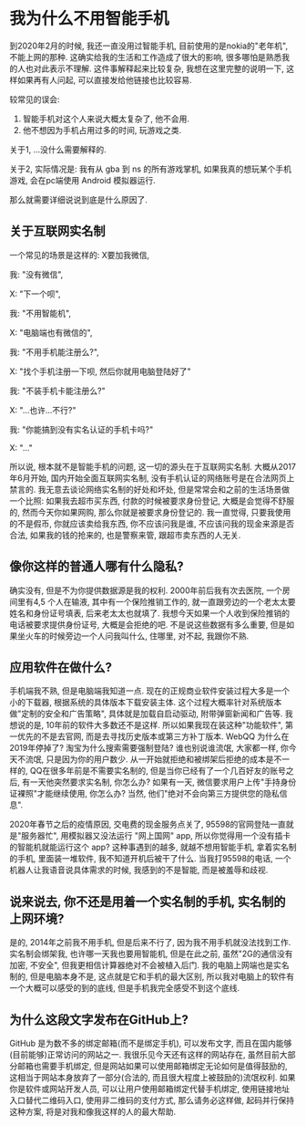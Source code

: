 # 我为什么不用智能手机

到2020年2月的时候, 我还一直没用过智能手机, 目前使用的是nokia的"老年机", 不能上网的那种. 这确实给我的生活和工作造成了很大的影响, 很多哪怕是熟悉我的人也对此表示不理解. 这件事解释起来比较复杂, 我想在这里完整的说明一下, 这样如果再有人问起, 可以直接发给他链接也比较容易.

较常见的误会:
1. 智能手机对这个人来说大概太复杂了, 他不会用.
2. 他不想因为手机占用过多的时间, 玩游戏之类.

关于1, ...没什么需要解释的.

关于2, 实际情况是: 我有从 gba 到 ns 的所有游戏掌机, 如果我真的想玩某个手机游戏, 会在pc端使用 Android 模拟器运行.

那么就需要详细说说到底是什么原因了.

## 关于互联网实名制

一个常见的场景是这样的: X要加我微信, 

我: "没有微信", 

X: "下一个呗", 

我: "不用智能机", 

X: "电脑端也有微信的", 

我: "不用手机能注册么?", 

X: "找个手机注册一下呗, 然后你就用电脑登陆好了"

我: "不装手机卡能注册么?"

X: "...也许...不行?"

我: "你能搞到没有实名认证的手机卡吗?"

X: "..."

所以说, 根本就不是智能手机的问题, 这一切的源头在于互联网实名制. 大概从2017年6月开始, 国内开始全面互联网实名制, 没有手机认证的网络账号是在合法网页上禁言的. 我无意去谈论网络实名制的好处和坏处, 但是常常会和之前的生活场景做一个比照: 如果我去超市买东西, 付款的时候被要求身份登记, 大概是会觉得不舒服的, 然而今天你如果网购, 那么你就是被要求身份登记的. 我一直觉得, 只要我使用的不是假币, 你就应该卖给我东西, 你不应该问我是谁, 不应该问我的现金来源是否合法, 如果我的钱的抢来的, 也是警察来管, 跟超市卖东西的人无关. 

## 像你这样的普通人哪有什么隐私?

确实没有, 但是不为你提供数据源是我的权利. 2000年前后我有次去医院, 一个房间里有4,5 个人在输液, 其中有一个保险推销工作的, 就一直跟旁边的一个老太太要姓名和身份证号填表, 后来老太太也就填了. 我想今天如果一个人收到保险推销的电话被要求提供身份证号, 大概是会拒绝的吧. 不是说这些数据有多么重要, 但是如果坐火车的时候旁边一个人问我叫什么, 住哪里, 对不起, 我跟你不熟.

## 应用软件在做什么?

手机端我不熟, 但是电脑端我知道一点. 现在的正规商业软件安装过程大多是一个小的下载器, 根据系统的具体版本下载安装主体. 这个过程大概率针对系统版本做"定制的安全和广告策略", 具体就是加载自启动驱动, 附带弹窗新闻和广告等. 我想说的是, 10年前的软件大多数还不是这样. 所以如果我现在装这种"功能软件", 第一优先的不是去官网, 而是去寻找历史版本或第三方补丁版本. WebQQ 为什么在2019年停掉了? 淘宝为什么搜索需要强制登陆? 谁也别说谁流氓, 大家都一样, 你今天不流氓, 只是因为你的用户数少. 从一开始就拒绝和被绑架后拒绝的成本是不一样的, QQ在很多年前是不需要实名制的, 但是当你已经有了一个几百好友的账号之后, 有一天他突然要求实名制, 你怎么办? 如果有一天, 微信要求用户上传"手持身份证裸照"才能继续使用, 你怎么办? 当然, 他们"绝对不会向第三方提供您的隐私信息".

2020年春节之后的疫情原因, 交电费的现金服务点关了, 95598的官网登陆一直就是"服务器忙", 用模拟器又没法运行 "网上国网" app, 所以你觉得用一个没有插卡的智能机就能运行这个 app? 这种事遇到的越多, 就越不想用智能手机, 拿着实名制的手机, 里面装一堆软件, 我不知道开机后被干了什么. 当我打95598的电话, 一个机器人让我语音说具体需求的时候, 我感到的不是智能, 而是被羞辱和歧视.

## 说来说去, 你不还是用着一个实名制的手机, 实名制的上网环境?

是的, 2014年之前我不用手机, 但是后来不行了, 因为我不用手机就没法找到工作. 实名制会绑架我, 也许哪一天我也要用智能机, 但是在此之前, 虽然"2G的通信没有加密, 不安全", 但我更相信计算器绝对不会被植入后门. 我的电脑上网端也是实名制的, 但是电脑本身不是, 这点就是它和手机的最大区别, 所以我对电脑上的软件有一个大概可以感受的到的底线, 但是手机我完全感受不到这个底线.

## 为什么这段文字发布在GitHub上?

GitHub 是为数不多的绑定邮箱(而不是绑定手机), 可以发布文字, 而且在国内能够(目前能够)正常访问的网站之一. 我很乐见今天还有这样的网站存在, 虽然目前大部分邮箱也需要手机绑定, 但是网站如果可以使用邮箱绑定无论如何是值得鼓励的, 这相当于网站本身放弃了一部分(合法的, 而且很大程度上被鼓励的)流氓权利. 如果你是软件或网站开发人员, 可以让用户使用邮箱绑定代替手机绑定, 使用链接地址入口替代二维码入口, 使用非二维码的支付方式, 那么请务必这样做, 起码并行保持这种方案, 将是对我和像我这样的人的最大帮助.








